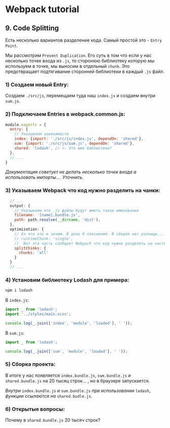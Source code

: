 # Webpack tutorial

## 9. Code Splitting

Есть несколько вариантов разделение кода. Самый простой это - `Entry Point`.

Мы рассмотрим `Prevent Duplication`. Его суть в том что если у нас несколько точек входа из `.js`, то сторонюю библиотеку которую мы используем в точке, мы выносим в отдельный `chunk`. Это предотвращает подтягивание сторонней библиотеки в каждый `.js` файл.

### 1) Создаем новый Entry:

Создаем `./src/js`, перемещаем туда наш `index.js` и создаем внутри `sum.js`.

### 2) Подключаем Entries в webpack.common.js:

```javascript
module.exports = {
  entry: {
    // Указываем зависимости
    index: {import: './src/js/index.js', dependOn: 'shared'},
    sum: {import: './src/js/sum.js', dependOn: 'shared'},
    shared: 'lodash', // <- Это имя библиотеки?
  },
  // ...
}
```

_Документация советует не делать несколько точек входа а использовать импорты.... Уточнить._

### 3) Указываем Webpack что код нужно разделить на чанки:

```javascript
  // ...
  output: {
    // Указываем что .js файлы будут иметь такое именование
    filename: '[name].bundle.js',
    path: path.resolve(__dirname, 'dist'),
  },
  optimization: {
    // Хз что это и зачем. В доке 0 пояснений. В сборке нет разницы... вроде бы
    // runtimeChunk: 'single',
    //  Вот эта часть сообщает Webpack что код нужно разделить на части, основываясь на конфигурации в свойстве entry
    splitChinks: {
      chunks: 'all'
    }
  }
  // ...
```

### 4) Установим библиотеку Lodash для примера:

```bash
npm i lodash
```

В `index.js`:

```javascript
import _ from 'lodash';
import '../styles/main.scss';

console.log(_.join(['index', 'module', 'loaded'], ' '));
```

В `sum.js`:

```javascript
import _ from 'lodash';

console.log(_.join(['sum', 'module', 'loaded'], ' '));
```

### 5) Сборка проекта:

В итоге у нас появляется `index.bundle.js`, `sum.bundle.js` и `shared.bundle.js` на 20 тысяц строк... , но в браузере запускается.

_Внутри_ `index.bundle.js` _и_ `sum.bundle.js` _при использовании_ `lodash`, _функции ссылаются на_ `shared.budle.js`.

### 6) Открытые вопросы:

Почему в `shared.bundle.js` 20 тысяч строк?